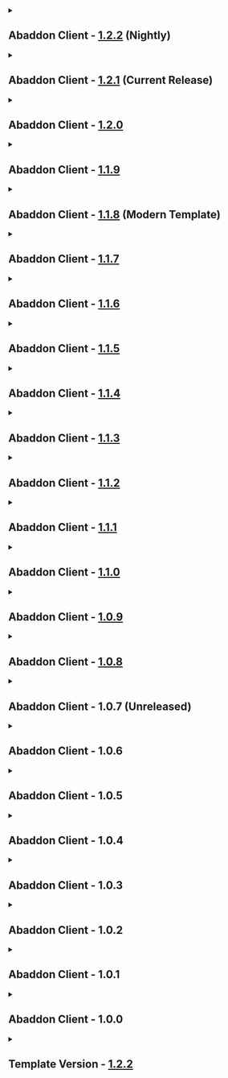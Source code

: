 <details close>
<summary><h2>
  Abaddon Client - <a href="">1.2.2</a> (Nightly)
</h2></summary><br>

- Additions
  - Mods
    - Cycle Title Screen Splash - [1.3.0](https://www.curseforge.com/minecraft/mc-mods/cycle-title-screen-splash/files/5572750) + Collective - [8.3.0](https://www.curseforge.com/minecraft/mc-mods/collective/files/6429218)
    - Exit Confirmation - [2.5.0](https://www.curseforge.com/minecraft/mc-mods/exit-confirmation/files/4633566)
    - Gnetum - [2.1.3](https://www.curseforge.com/minecraft/mc-mods/gnetum/files/6636372)
    - Sound of Rain - [0.4.0](https://www.curseforge.com/minecraft/mc-mods/the-sound-of-rain/files/6828299)
  - Resourcepacks / Shaderpacks
    - none
- Updates
  - Modpack
    - Forge [47.4.3](https://maven.minecraftforge.net/net/minecraftforge/forge/1.20.1-47.4.3/forge-1.20.1-47.4.3-changelog.txt) -> [47.4.6](https://maven.minecraftforge.net/net/minecraftforge/forge/1.20.1-47.4.6/forge-1.20.1-47.4.6-changelog.txt)
  - Mods
    - 3D Skin Layers - [1.8.2](https://www.curseforge.com/minecraft/mc-mods/skin-layers-3d/files/6780110) -> [1.9.0](https://www.curseforge.com/minecraft/mc-mods/skin-layers-3d/files/6879683)
    - All The Leaks - [0.1.4](https://www.curseforge.com/minecraft/mc-mods/alltheleaks/files/6482449) -> [1.0.4](https://www.curseforge.com/minecraft/mc-mods/alltheleaks/files/6967574)
    - AsyncParticles - [2.3.3](https://www.curseforge.com/minecraft/mc-mods/asyncparticles/files/6859776) -> [2.3.8](https://www.curseforge.com/minecraft/mc-mods/asyncparticles/files/6963094)
    - Better Days - [3.1.1.1](https://www.curseforge.com/minecraft/mc-mods/betterdays/files/5877548) -> [3.3.0.0](https://www.curseforge.com/minecraft/mc-mods/betterdays/files/6967071)
    - Chat Impressive Animation - [1.3.0](https://www.curseforge.com/minecraft/mc-mods/chat-impressive-animation/files/6335420) -> [1.4.0](https://www.curseforge.com/minecraft/mc-mods/chat-impressive-animation/files/6895727)
    - ChatPlus - [2.6.0](https://www.curseforge.com/minecraft/mc-mods/chat-plus/files/6327043) -> [2.7.0](https://www.curseforge.com/minecraft/mc-mods/chat-plus/files/6926350)
    - Fast Async World Save - [2.4.0](https://www.curseforge.com/minecraft/mc-mods/fast-async-world-save-forge-fabric/files/6303144) -> [2.6.0](https://www.curseforge.com/minecraft/mc-mods/fast-async-world-save-forge-fabric/files/6935203)
    - Forgery - [3.6.2](https://www.curseforge.com/minecraft/mc-mods/forgery/files/6586436) -> [3.6.4](https://www.curseforge.com/minecraft/mc-mods/forgery/files/6953687)
    - Forgified Fabric API - [0.92.2+1.11.12](https://www.curseforge.com/minecraft/mc-mods/forgified-fabric-api/files/6289136) -> [0.92.6+1.11.14](https://www.curseforge.com/minecraft/mc-mods/forgified-fabric-api/files/6885853)
    - Fusion - [1.2.10](https://www.curseforge.com/minecraft/mc-mods/fusion-connected-textures/files/6826826) -> [1.2.11a](https://www.curseforge.com/minecraft/mc-mods/fusion-connected-textures/files/6923652)
    - Minecraft Cursor - [3.9.2](https://www.curseforge.com/minecraft/mc-mods/minecraft-cursor/files/6684920) -> [3.10.0](https://www.curseforge.com/minecraft/mc-mods/minecraft-cursor/files/6902447)
    - Not Enough Animations - [1.10.1](https://www.curseforge.com/minecraft/mc-mods/not-enough-animations/files/6738627) -> [1.10.2](https://www.curseforge.com/minecraft/mc-mods/not-enough-animations/files/6931592)
    - Packet Fixer - [3.1.4](https://www.curseforge.com/minecraft/mc-mods/packet-fixer/files/6778805) -> [3.3.0](https://www.curseforge.com/minecraft/mc-mods/packet-fixer/files/6940439)
    - Puzzles Lib - [8.1.32](https://www.curseforge.com/minecraft/mc-mods/puzzles-lib/files/6387081) -> [8.1.33](https://www.curseforge.com/minecraft/mc-mods/puzzles-lib/files/6918565)
    - Save My Shaky Network - [1.2.5](https://www.curseforge.com/minecraft/mc-mods/smsn/files/6794630) -> [1.2.10](https://www.curseforge.com/minecraft/mc-mods/smsn/files/6953266)
    - ToadLib - [1.3.4.1](https://modrinth.com/mod/toadlib/version/1.3.4.1-1.20-1.20.1-forge) -> [1.3.5](https://modrinth.com/mod/toadlib/version/1.3.5-1.20-1.20.1-forge)
  - Configs
    - [Collective](https://www.curseforge.com/minecraft/mc-mods/collective)
    - [CTR VCR](https://www.curseforge.com/minecraft/shaders/ctr-vcr)
    - [Cycle Title Screen Splash](https://www.curseforge.com/minecraft/mc-mods/cycle-title-screen-splash)
    - [Farsight](https://www.curseforge.com/minecraft/mc-mods/farsight) (Max Distance)
    - [Oculus](https://www.curseforge.com/minecraft/mc-mods/oculus)
    - [Subtle Effects](https://www.curseforge.com/minecraft/mc-mods/subtle-effects)
    - [ToadLib](https://modrinth.com/mod/toadlib) (Update)
  - Resourcepacks / Shaderpacks
    - CTR VCR - [1.2.2](https://www.curseforge.com/minecraft/shaders/ctr-vcr/files/6561790) -> [1.2.3](https://www.curseforge.com/minecraft/shaders/ctr-vcr/files/6772057)
    - Miniature - [2.15.0](https://www.curseforge.com/minecraft/shaders/miniature-shader/files/6709416) -> [2.16.1](https://www.curseforge.com/minecraft/shaders/miniature-shader/files/6857529)
- Fixes
  - none
- Reverts / Removals
  - Reverts
    - none
  - Removals
    - [Delayed Thunder](https://www.curseforge.com/minecraft/mc-mods/delayed-thunder)
    - [Dimensional Threading Reforked](https://www.curseforge.com/minecraft/mc-mods/dimthreads)
    - [Flerovium](https://www.curseforge.com/minecraft/mc-mods/flerovium)
    - [Palladium](https://modrinth.com/mod/mpalladium)
</details>

<details close>
<summary><h2>
  Abaddon Client - <a href="https://www.curseforge.com/minecraft/modpacks/abaddon-client/files/6865302">1.2.1</a> (Current Release)
</h2></summary><br>

- Additions
  - Mods
    - DEUF - [1.3](https://www.curseforge.com/minecraft/mc-mods/deuf-duplicate-entity-uuid-fix/files/4598640)
    - Snowy Sniffer - [1.0.1](https://modrinth.com/mod/snow-sniffer/version/1.0.1)
  - Resourcepacks / Shaderpacks
    - none
- Updates
  - Modpack
    - none
  - Mods
    - 3D Skin Layers - [1.8.1](https://www.curseforge.com/minecraft/mc-mods/skin-layers-3d/files/6737325) -> [1.8.2](https://www.curseforge.com/minecraft/mc-mods/skin-layers-3d/files/6780110)
    - AsyncParticles - [2.3.0-alpha.1](https://www.curseforge.com/minecraft/mc-mods/asyncparticles/files/6754693) -> [2.3.3](https://www.curseforge.com/minecraft/mc-mods/asyncparticles/files/6859776)
    - Balm - [7.3.31](https://www.curseforge.com/minecraft/mc-mods/balm/files/6588893) -> [7.3.34](https://www.curseforge.com/minecraft/mc-mods/balm/files/6841886)
    - CraftPresence - [2.6.1](https://www.curseforge.com/minecraft/mc-mods/craftpresence/files/6511328) -> [2.6.2](https://www.curseforge.com/minecraft/mc-mods/craftpresence/files/6860408)
    - Durability Tooltip - [1.1.5](https://www.curseforge.com/minecraft/mc-mods/durability-tooltip/files/4741017) -> [1.1.6](https://www.curseforge.com/minecraft/mc-mods/durability-tooltip/files/6833215)
    - Dynamic Crosshair - [9.6](https://www.curseforge.com/minecraft/mc-mods/dynamic-crosshair/files/6687587) -> [9.8](https://www.curseforge.com/minecraft/mc-mods/dynamic-crosshair/files/6779769)
    - EntityCulling - [1.8.1](https://www.curseforge.com/minecraft/mc-mods/entityculling/files/6734976) -> [1.8.2](https://www.curseforge.com/minecraft/mc-mods/entityculling/files/6780226)
    - Flerovium - [1.2.14](https://www.curseforge.com/minecraft/mc-mods/flerovium/files/6594072) -> [1.2.15](https://www.curseforge.com/minecraft/mc-mods/flerovium/files/6790332)
    - Fusion - [1.2.7b](https://www.curseforge.com/minecraft/mc-mods/fusion-connected-textures/files/6453794) -> [1.2.10](https://www.curseforge.com/minecraft/mc-mods/fusion-connected-textures/files/6826826)
    - Fzzy Config - [0.7.0](https://www.curseforge.com/minecraft/mc-mods/fzzy-config/files/6582106) -> [0.7.2](https://www.curseforge.com/minecraft/mc-mods/fzzy-config/files/6843463)
    - Jade - [11.13.1](https://www.curseforge.com/minecraft/mc-mods/jade/files/6271651) -> [11.13.2](https://www.curseforge.com/minecraft/mc-mods/jade/files/6855440)
    - lazyyyyy - [0.14.15](https://www.curseforge.com/minecraft/mc-mods/lazyyyyy/files/6739616) -> [1.14.17](https://www.curseforge.com/minecraft/mc-mods/lazyyyyy/files/6819972)
    - ModernFix - [5.24.1](https://www.curseforge.com/minecraft/mc-mods/modernfix/files/6725223) -> [5.24.4](https://www.curseforge.com/minecraft/mc-mods/modernfix/files/6837713)
    - Packet Fixer - [3.1.2](https://www.curseforge.com/minecraft/mc-mods/packet-fixer/files/6720969) -> [3.1.4](https://www.curseforge.com/minecraft/mc-mods/packet-fixer/files/6778805)
    - Raised - [5.0.0](https://www.curseforge.com/minecraft/mc-mods/raised/files/6700611) -> [5.0.1](https://www.curseforge.com/minecraft/mc-mods/raised/files/6848664)
    - Resourcify - [1.7.3](https://www.curseforge.com/minecraft/mc-mods/resourcify/files/6690859) -> [1.7.4](https://www.curseforge.com/minecraft/mc-mods/resourcify/files/6787562)
    - Save My Shaky Network - [1.2.3](https://www.curseforge.com/minecraft/mc-mods/smsn/files/6673316) -> [1.2.5](https://www.curseforge.com/minecraft/mc-mods/smsn/files/6794630)
    - Sound Physics Remastered - [1.4.13](https://www.curseforge.com/minecraft/mc-mods/sound-physics-remastered/files/6399601) -> [1.4.15](https://www.curseforge.com/minecraft/mc-mods/sound-physics-remastered/files/6809408)
    - Subtle Effects - [1.11.0](https://www.curseforge.com/minecraft/mc-mods/subtle-effects/files/6635170) -> [1.12.1](https://www.curseforge.com/minecraft/mc-mods/subtle-effects/files/6857365)
    - ThreatenGL - [1.3.3](https://www.curseforge.com/minecraft/mc-mods/tgl/files/6661231) -> [2.0.4](https://www.curseforge.com/minecraft/mc-mods/tgl/files/6793015)
    - ToadLib - [1.3.3](https://modrinth.com/mod/toadlib/version/1.3.3-1.20-1.20.1-forge) -> [1.3.4.1](https://modrinth.com/mod/toadlib/version/1.3.4.1-1.20-1.20.1-forge)
    - UniLib - [1.1.0](https://www.curseforge.com/minecraft/mc-mods/unilib/files/6509566) -> [1.1.1](https://www.curseforge.com/minecraft/mc-mods/unilib/files/6860397)
    - Wavey Capes - [1.6.1.1](https://www.curseforge.com/minecraft/mc-mods/waveycapes/files/6738115) -> [1.6.2](https://www.curseforge.com/minecraft/mc-mods/waveycapes/files/6860137)
  - Configs
    - [EMI](https://www.curseforge.com/minecraft/mc-mods/emi)
    - [Subtle Effects](https://www.curseforge.com/minecraft/mc-mods/subtle-effects)
  - Resourcepacks / Shaderpacks
    - none
- Fixes
  - EMI + Shaders
- Reverts / Removals
  - Reverts
    - none
  - Removals
    - none
</details>

<details close>
<summary><h2>
  Abaddon Client - <a href="https://www.curseforge.com/minecraft/modpacks/abaddon-client/files/6761168">1.2.0</a>
</h2></summary><br>

- Additions
  - Mods
    - Stylish Effects - [8.0.2](https://www.curseforge.com/minecraft/mc-mods/stylish-effects/files/5096987)
  - Resourcepacks / Shaderpacks
    - none
- Updates
  - Modpack
    - none
  - Mods
    - none
  - Configs
    - [DefaultSettings](https://www.curseforge.com/minecraft/mc-mods/defaultsettings)
    - [Stylish Effects](https://www.curseforge.com/minecraft/mc-mods/stylish-effects)
    - [Subtle Effects](https://www.curseforge.com/minecraft/mc-mods/subtle-effects) (Update)
  - Resourcepacks / Shaderpacks
    - none
- Fixes
  - Starting In Fullscreen
- Reverts / Removals
  - Reverts
    - none
  - Removals
    - none
</details>

<details close>
<summary><h2>
  Abaddon Client - <a href="https://www.curseforge.com/minecraft/modpacks/abaddon-client/files/6756654">1.1.9</a>
</h2></summary><br>

- Additions
  - Mods
    - Bocchium - [0.0.3](https://www.curseforge.com/minecraft/mc-mods/bocchium/files/5086758)
    - Cerulean - [1.0.0](https://www.curseforge.com/minecraft/mc-mods/cerulean/files/6489710)
    - Dimensional Sync Fixes - [0.0.1](https://www.curseforge.com/minecraft/mc-mods/dimensional-sync-fixes/files/4960343)
    - Distraction Free Recipes - [1.2.1](https://www.curseforge.com/minecraft/mc-mods/distraction-free-recipes/files/6110178)
    - FastSuite - [5.1.0](https://www.curseforge.com/minecraft/mc-mods/fastsuite/files/6318054)
    - Minecraft Cursor - [3.9.2](https://www.curseforge.com/minecraft/mc-mods/minecraft-cursor/files/6684920)
    - ModListMemory - [1.0.0](https://www.curseforge.com/minecraft/mc-mods/modlistmemory/files/6282832)
    - Mojang Logo Animation - [1.0.0](https://www.curseforge.com/minecraft/mc-mods/mojang-logo-animation/files/5349887)
    - NERB - [0.4.1](https://www.curseforge.com/minecraft/mc-mods/notenoughrecipebook/files/5760231)
    - Resourcify - [1.7.3](https://www.curseforge.com/minecraft/mc-mods/resourcify/files/6690859)
    - Smooth Boot - [0.0.4](https://www.curseforge.com/minecraft/mc-mods/smooth-boot-reloaded/files/5016280)
    - Vanillin - [1.1.3](https://www.curseforge.com/minecraft/mc-mods/vanillin/files/6446560)
    - XXL Packets - [1.0.5](https://www.curseforge.com/minecraft/mc-mods/xxl-packets/files/5959231)
  - Resourcepacks / Shaderpacks
    - CTR VCR - [1.2.2](https://www.curseforge.com/minecraft/shaders/ctr-vcr/files/6561790)
    - Living Dragon - [1.0.0](https://www.curseforge.com/minecraft/texture-packs/living-dragon/files/4912176)
    - OPAL Shaders - [1.1.2](https://www.curseforge.com/minecraft/shaders/opal-shaders/files/6350527)
- Updates
  - Modpack
    - Forge [47.4.0](https://maven.minecraftforge.net/net/minecraftforge/forge/1.20.1-47.4.0/forge-1.20.1-47.4.0-changelog.txt) -> [47.4.3](https://maven.minecraftforge.net/net/minecraftforge/forge/1.20.1-47.4.3/forge-1.20.1-47.4.3-changelog.txt)
  - Mods
    - 3D Skin Layers - [1.7.5](https://www.curseforge.com/minecraft/mc-mods/skin-layers-3d/files/6356170) -> [1.8.1](https://www.curseforge.com/minecraft/mc-mods/skin-layers-3d/files/6737325)
    - AmbientSounds - [6.1.9](https://www.curseforge.com/minecraft/mc-mods/ambientsounds/files/6451670) -> [6.1.11](https://www.curseforge.com/minecraft/mc-mods/ambientsounds/files/6570130)
    - Anvian's Lib - [1.1](https://www.curseforge.com/minecraft/mc-mods/anvians-lib/files/6148186) -> [1.2](https://www.curseforge.com/minecraft/mc-mods/anvians-lib/files/6519430)
    - AsyncParticles - [1.10.1-beta.3](https://www.curseforge.com/minecraft/mc-mods/asyncparticles/files/6495169) -> [2.3.0-alpha.1](https://www.curseforge.com/minecraft/mc-mods/asyncparticles/files/6754693)
    - Auto HUD - [8.4](https://www.curseforge.com/minecraft/mc-mods/auto-hud/files/6347110) -> [8.7](https://www.curseforge.com/minecraft/mc-mods/auto-hud/files/6741332)
    - BadOptimizations - [2.2.2](https://www.curseforge.com/minecraft/mc-mods/badoptimizations/files/6475095) -> [2.3.0](https://www.curseforge.com/minecraft/mc-mods/badoptimizations/files/6742958)
    - Balm - [7.3.27](https://www.curseforge.com/minecraft/mc-mods/balm/files/6362504) -> [7.3.31](https://www.curseforge.com/minecraft/mc-mods/balm/files/6588893)
    - CraftPresence - [2.6.0](https://www.curseforge.com/minecraft/mc-mods/craftpresence/files/6510570) -> [2.6.1](https://www.curseforge.com/minecraft/mc-mods/craftpresence/files/6511328)
    - Dynamic Crosshair - [9.3](https://www.curseforge.com/minecraft/mc-mods/dynamic-crosshair/files/5957364) -> [9.6](https://www.curseforge.com/minecraft/mc-mods/dynamic-crosshair/files/6687587)
    - Dynamic FPS - [3.9.4](https://www.curseforge.com/minecraft/mc-mods/dynamic-fps/files/6501903) -> [3.9.5](https://www.curseforge.com/minecraft/mc-mods/dynamic-fps/files/6662027)
    - Elytra Physics - [2.1](https://www.curseforge.com/minecraft/mc-mods/elytra-physics/files/5674910) -> [2.3](https://www.curseforge.com/minecraft/mc-mods/elytra-physics/files/6673404)
    - Entity Culling - [1.7.4](https://www.curseforge.com/minecraft/mc-mods/entityculling/files/6355861) -> [1.8.1](https://www.curseforge.com/minecraft/mc-mods/entityculling/files/6734976)
    - Extreme Sound Muffler - [3.48](https://www.curseforge.com/minecraft/mc-mods/extreme-sound-muffler/files/5498979) -> [3.49.1](https://www.curseforge.com/minecraft/mc-mods/extreme-sound-muffler/files/6526566)
    - Fast IP Ping - [1.0.5](https://www.curseforge.com/minecraft/mc-mods/fast-ip-ping/files/5746970) -> [1.0.7](https://www.curseforge.com/minecraft/mc-mods/fast-ip-ping/files/6666671)
    - FastEvent - [1.1.0](https://www.curseforge.com/minecraft/mc-mods/fast-event/files/6461617) -> [1.1.1](https://www.curseforge.com/minecraft/mc-mods/fast-event/files/6527838)
    - Flerovium - [1.2.10](https://www.curseforge.com/minecraft/mc-mods/flerovium/files/6448034) -> [1.2.14](https://www.curseforge.com/minecraft/mc-mods/flerovium/files/6594072)
    - Forgery - [3.6.0](https://www.curseforge.com/minecraft/mc-mods/forgery/files/6469665) -> [3.6.2](https://www.curseforge.com/minecraft/mc-mods/forgery/files/6586436)
    - Framework - [0.7.12](https://www.curseforge.com/minecraft/mc-mods/framework/files/5911986) -> [0.7.15](https://www.curseforge.com/minecraft/mc-mods/framework/files/6531428)
    - Fzzy Config - [0.6.9](https://www.curseforge.com/minecraft/mc-mods/fzzy-config/files/6405142) -> [0.7.0](https://www.curseforge.com/minecraft/mc-mods/fzzy-config/files/6582106)
    - ImmediatelyFast - [1.5.0](https://www.curseforge.com/minecraft/mc-mods/immediatelyfast/files/6312293) -> [1.5.1](https://www.curseforge.com/minecraft/mc-mods/immediatelyfast/files/6745706)
    - Just Enough Items - [15.20.0.106](https://www.curseforge.com/minecraft/mc-mods/jei/files/6075247) -> [15.20.0.112](https://www.curseforge.com/minecraft/mc-mods/jei/files/6600311)
    - lazyyyyy - [0.13.2](https://www.curseforge.com/minecraft/mc-mods/lazyyyyy/files/6413536) -> [0.14.15](https://www.curseforge.com/minecraft/mc-mods/lazyyyyy/files/6739616)
    - ModernFix - [5.21.0](https://www.curseforge.com/minecraft/mc-mods/modernfix/files/6392741) -> [5.24.1](https://www.curseforge.com/minecraft/mc-mods/modernfix/files/6725223)
    - Not Enough Animations - [1.9.3](https://www.curseforge.com/minecraft/mc-mods/not-enough-animations/files/6356205) -> [1.10.1](https://www.curseforge.com/minecraft/mc-mods/not-enough-animations/files/6738627)
    - Not Enough Crashes - [4.4.7](https://www.curseforge.com/minecraft/mc-mods/not-enough-crashes-forge/files/5035999) -> [4.4.9](https://www.curseforge.com/minecraft/mc-mods/not-enough-crashes-forge/files/6598273)
    - Packet Fixer - [2.0.0](https://www.curseforge.com/minecraft/mc-mods/packet-fixer/files/6195870) -> [3.1.2](https://www.curseforge.com/minecraft/mc-mods/packet-fixer/files/6720969)
    - Raised - [4.0.1](https://www.curseforge.com/minecraft/mc-mods/raised/files/5849491) -> [5.0.0](https://www.curseforge.com/minecraft/mc-mods/raised/files/6700611)
    - Save My Shaky Network - [1.1.6](https://www.curseforge.com/minecraft/mc-mods/smsn/files/6433772) -> [1.2.3](https://www.curseforge.com/minecraft/mc-mods/smsn/files/6673316)
    - Structure Essentials - [4.7](https://www.curseforge.com/minecraft/mc-mods/structure-essentials-forge-fabric/files/6420202) -> [4.8](https://www.curseforge.com/minecraft/mc-mods/structure-essentials-forge-fabric/files/6732854)
    - Subtle Effects - [1.9.4](https://www.curseforge.com/minecraft/mc-mods/subtle-effects/files/6376363) -> [1.11.0](https://www.curseforge.com/minecraft/mc-mods/subtle-effects/files/6635170)
    - ToadLib - [1.3.1](https://modrinth.com/mod/toadlib/version/1.3.1-1.20-1.20.1-forge) -> [1.3.3](https://modrinth.com/mod/toadlib/version/1.3.3-1.20-1.20.1-forge)
    - TxniLib - [1.0.23](https://www.curseforge.com/minecraft/mc-mods/txnilib/files/6303219) -> [1.0.24](https://www.curseforge.com/minecraft/mc-mods/txnilib/files/6533724)
    - Wavey Capes - [1.5.2](https://www.curseforge.com/minecraft/mc-mods/waveycapes/files/6357358) -> [1.6.1.1](https://www.curseforge.com/minecraft/mc-mods/waveycapes/files/6738115)
  - Configs
    - [Auto HUD](https://www.curseforge.com/minecraft/mc-mods/auto-hud) (Update)
    - [CTR VCR](https://www.curseforge.com/minecraft/shaders/ctr-vcr)
    - [DefaultSettings](https://www.curseforge.com/minecraft/mc-mods/defaultsettings) (Universal, improvements, corrected)
    - [Distraction Free Recipes](https://www.curseforge.com/minecraft/mc-mods/distraction-free-recipes)
    - [EMI](https://www.curseforge.com/minecraft/mc-mods/emi)
    - [Forgery](https://www.curseforge.com/minecraft/mc-mods/forgery)
    - [Illuminations](https://www.curseforge.com/minecraft/mc-mods/illuminations-legacy) (Fixed)
    - [Jade](https://www.curseforge.com/minecraft/mc-mods/jade) (Anchor)
    - [lazyyyyy](https://www.curseforge.com/minecraft/mc-mods/lazyyyyy) (Disabled Lazy Entity Renderers)
    - [Minecraft Cursor](https://www.curseforge.com/minecraft/mc-mods/minecraft-cursor)
    - [ModernFix](https://www.curseforge.com/minecraft/mc-mods/modernfix) (Fixed, Worldgen Alloc, Remove Spawn Chunks)
    - [ModListMemory](https://www.curseforge.com/minecraft/mc-mods/modlistmemory)
    - [Mojang Logo Animation](https://www.curseforge.com/minecraft/mc-mods/mojang-logo-animation)
    - [NERB](https://www.curseforge.com/minecraft/mc-mods/notenoughrecipebook)
    - [Oculus](https://www.curseforge.com/minecraft/mc-mods/oculus)
    - [OPAL Shaders](https://www.curseforge.com/minecraft/shaders/opal-shaders)
    - [Resourcify](https://www.curseforge.com/minecraft/mc-mods/resourcify)
    - [Server Country Flags](https://www.curseforge.com/minecraft/mc-mods/server-country-flags) (Fixed)
    - [Subtle Effects](https://www.curseforge.com/minecraft/mc-mods/subtle-effects) (Update, Pollen, Fireflies)
  - Resourcepacks / Shaderpacks
    - Midnighttigger's Default Connected Textures - [6.0.0](https://www.curseforge.com/minecraft/texture-packs/mt-ct-d/files/6074652) -> [7.0.0](https://www.curseforge.com/minecraft/texture-packs/mt-ct-d/files/6747771)
    - Miniature Shader - [2.14.5](https://www.curseforge.com/minecraft/shaders/miniature-shader/files/6236296) -> [2.15.0](https://www.curseforge.com/minecraft/shaders/miniature-shader/files/6709416)
- Fixes
  - Crash Upon 1st Load
  - Fast Animated Textures
- Reverts / Removals
  - Reverts
    - none
  - Removals
    - [AmbientSounds](https://www.curseforge.com/minecraft/mc-mods/ambientsounds) Config
    - [BlinkLoad](https://www.curseforge.com/minecraft/mc-mods/blinkload)
    - [Fix Experience Bug](https://www.curseforge.com/minecraft/mc-mods/fix-experience-bug)
    - [fix GPU memory leak](https://www.curseforge.com/minecraft/mc-mods/fix-gpu-memory-leak)
    - [Icterine](https://www.curseforge.com/minecraft/mc-mods/icterine)
    - [Ksyxis](https://www.curseforge.com/minecraft/mc-mods/ksyxis)
    - [Mixin Booster](https://www.curseforge.com/minecraft/mc-mods/mixinbooster)
    - [MoreBeeInfo](https://www.curseforge.com/minecraft/mc-mods/morebeeinfo) + [Anvian's Lib](https://www.curseforge.com/minecraft/mc-mods/anvians-lib)
    - [Retro Damage indicators](https://www.curseforge.com/minecraft/mc-mods/retro-damage-indicators) + Config
    - [Title Screen Mobs](https://www.curseforge.com/minecraft/mc-mods/title-screen-mobs) + Config
</details>

<details close>
<summary><h2>
  Abaddon Client - <a href="https://www.curseforge.com/minecraft/modpacks/abaddon-client/files/6511079">1.1.8</a> (Modern Template)
</h2></summary><br>

- Additions
  - Mods
    - AsyncParticles - [1.10.1-beta.3](https://www.curseforge.com/minecraft/mc-mods/asyncparticles/files/6495169)
    - Better Creative Tabs - [0.0.2](https://www.curseforge.com/minecraft/mc-mods/better-creative-tabs-forge-neoforge/files/5462438)
    - Biome Music - [3.5](https://www.curseforge.com/minecraft/mc-mods/biome-music/files/6457330)
    - BlinkLoad - [1.2.1](https://www.curseforge.com/minecraft/mc-mods/blinkload/files/6040110)
    - Chunk Sending - [2.8](https://www.curseforge.com/minecraft/mc-mods/chunk-sending-forge-fabric/files/4894789)
    - Clickable advancements - [3.8](https://www.curseforge.com/minecraft/mc-mods/clickable-advancements/files/5293987)
    - Fast Async World Save - [2.4](https://www.curseforge.com/minecraft/mc-mods/fast-async-world-save-forge-fabric/files/6303144)
    - FastEvent - [1.1.0](https://www.curseforge.com/minecraft/mc-mods/fast-event/files/6461617)
    - FastQuit-Forge - [3.0.1](https://www.curseforge.com/minecraft/mc-mods/fastquit-forge/files/6079815)
    - JEED - [2.2.5](https://www.curseforge.com/minecraft/mc-mods/just-enough-effect-descriptions-jeed/files/6172935)
    - Krypton Reforged - [0.2.3](https://www.curseforge.com/minecraft/mc-mods/krypton-reforged/files/4606534)
    - Modern World Creation - [2.0.2](https://www.curseforge.com/minecraft/mc-mods/modernworldcreation/files/6293573) + Konkrete - [1.8.0](https://www.curseforge.com/minecraft/mc-mods/konkrete/files/5028413)
    - Particle Core - [0.2.6](https://www.curseforge.com/minecraft/mc-mods/particle-core/files/6427560) (Ported From Abaddon Vanilla) + Fzzy Config - [0.6.9](https://www.curseforge.com/minecraft/mc-mods/fzzy-config/files/6405142) (Ported From Abaddon-Vanilla)
    - Server Country Flags - [1.10.1](https://www.curseforge.com/minecraft/mc-mods/server-country-flags/files/5202427)
    - ServerCore - [1.5.2](https://www.curseforge.com/minecraft/mc-mods/servercore/files/5929264)
    - Smooth Chunk Save - [4.1](https://www.curseforge.com/minecraft/mc-mods/smooth-chunk-save/files/6296598)
    - Subtle Effects - [1.9.4-hotfix.1](https://www.curseforge.com/minecraft/mc-mods/subtle-effects/files/6376363)
  - Resourcepacks / Shaderpacks
    - none
- Updates
  - Modpack
    - none
  - Mods
    - 3D Skin Layers - [1.7.4](https://www.curseforge.com/minecraft/mc-mods/skin-layers-3d/files/5970916) -> [1.7.5](https://www.curseforge.com/minecraft/mc-mods/skin-layers-3d/files/6356170)
    - All The Leaks - [0.1.0](https://www.curseforge.com/minecraft/mc-mods/alltheleaks/files/5936734) -> [0.1.4](https://www.curseforge.com/minecraft/mc-mods/alltheleaks/files/6482449)
    - Ambient Sounds - [6.1.6](https://www.curseforge.com/minecraft/mc-mods/ambientsounds/files/6189864) -> [6.1.9](https://www.curseforge.com/minecraft/mc-mods/ambientsounds/files/6451670)
    - Auto HUD - [8.2](https://www.curseforge.com/minecraft/mc-mods/auto-hud/files/6098878) -> [8.4](https://www.curseforge.com/minecraft/mc-mods/auto-hud/files/6347110)
    - BadOptimizations - [2.2.1](https://www.curseforge.com/minecraft/mc-mods/badoptimizations/files/5961397) -> [2.2.2](https://www.curseforge.com/minecraft/mc-mods/badoptimizations/files/6475095)
    - Balm - [7.3.18](https://www.curseforge.com/minecraft/mc-mods/balm/files/6224877) -> [7.3.27](https://www.curseforge.com/minecraft/mc-mods/balm/files/6362504)
    - CameraOverhaul - [2.0.3](https://www.curseforge.com/minecraft/mc-mods/cameraoverhaul/files/6271574) -> [2.0.4](https://www.curseforge.com/minecraft/mc-mods/cameraoverhaul/files/6510157)
    - Chat Heads - [0.13.13](https://www.curseforge.com/minecraft/mc-mods/chat-heads/files/6171085) -> [0.13.18](https://www.curseforge.com/minecraft/mc-mods/chat-heads/files/6483021)
    - Chat Impressive Animation - [1.2.1](https://www.curseforge.com/minecraft/mc-mods/chat-impressive-animation/files/5973750) -> [1.3.0](https://www.curseforge.com/minecraft/mc-mods/chat-impressive-animation/files/6335420)
    - ChatPlus - [2.5.0](https://www.curseforge.com/minecraft/mc-mods/chat-plus/files/6284813) -> [2.6.0](https://www.curseforge.com/minecraft/mc-mods/chat-plus/files/6327043)
    - CraftPresence - [2.5.3](https://www.curseforge.com/minecraft/mc-mods/craftpresence/files/6088518) -> [2.6.0](https://www.curseforge.com/minecraft/mc-mods/craftpresence/files/6510570)
    - CreativeCore - [2.12.31](https://www.curseforge.com/minecraft/mc-mods/creativecore/files/6109933) -> [2.12.32](https://www.curseforge.com/minecraft/mc-mods/creativecore/files/6383884)
    - DynamicFPS - [3.9.0](https://www.curseforge.com/minecraft/mc-mods/dynamic-fps/files/6250841) -> [3.9.4](https://www.curseforge.com/minecraft/mc-mods/dynamic-fps/files/6501903)
    - EMI - [1.1.20](https://www.curseforge.com/minecraft/mc-mods/emi/files/6205514) -> [1.1.22](https://www.curseforge.com/minecraft/mc-mods/emi/files/6420945)
    - EntityCulling - [1.7.3](https://www.curseforge.com/minecraft/mc-mods/entityculling/files/6236056) -> [1.7.4](https://www.curseforge.com/minecraft/mc-mods/entityculling/files/6355861)
    - Flerovium - [1.2.6](https://www.curseforge.com/minecraft/mc-mods/flerovium/files/6203111) -> [1.2.10](https://www.curseforge.com/minecraft/mc-mods/flerovium/files/6448034)
    - Forgery - [3.5.8](https://www.curseforge.com/minecraft/mc-mods/forgery/files/6285923) -> [3.6.0](https://www.curseforge.com/minecraft/mc-mods/forgery/files/6469665)
    - Fusion - [1.2.4](https://www.curseforge.com/minecraft/mc-mods/fusion-connected-textures/files/6183224) -> [1.2.7b](https://www.curseforge.com/minecraft/mc-mods/fusion-connected-textures/files/6453794)
    - GroovyModLoader - [4.0.9](https://www.curseforge.com/minecraft/mc-mods/gml/files/4761874) -> [4.0.11](https://www.curseforge.com/minecraft/mc-mods/gml/files/6434243)
    - ImmediatelyFast - [1.3.6](https://www.curseforge.com/minecraft/mc-mods/immediatelyfast/files/6264746) -> [1.5.0](https://www.curseforge.com/minecraft/mc-mods/immediatelyfast/files/6312293)
    - lazyyyyy - [0.8.6](https://www.curseforge.com/minecraft/mc-mods/lazyyyyy/files/6279172) -> [0.13.2](https://www.curseforge.com/minecraft/mc-mods/lazyyyyy/files/6413536)
    - ModernFix - [5.20.2](https://www.curseforge.com/minecraft/mc-mods/modernfix/files/6125143) -> [5.21.0](https://www.curseforge.com/minecraft/mc-mods/modernfix/files/6392741)
    - Not Enough Animations - [1.9.2](https://www.curseforge.com/minecraft/mc-mods/not-enough-animations/files/6179086) -> [1.9.3](https://www.curseforge.com/minecraft/mc-mods/not-enough-animations/files/6356205)
    - Palladium - [1.1.5.1](https://modrinth.com/mod/mpalladium/version/1.1.5.1-1.20-1.20.2-forge) -> [1.1.6.1](https://modrinth.com/mod/mpalladium/version/1.1.6.1-1.20-1.20.2)
    - Puzzles Lib - [8.1.29](https://www.curseforge.com/minecraft/mc-mods/puzzles-lib/files/6283733) -> [8.1.32](https://www.curseforge.com/minecraft/mc-mods/puzzles-lib/files/6387081)
    - Save My Shaky Network - [1.1.3](https://www.curseforge.com/minecraft/mc-mods/smsn/files/6209658) -> [1.1.6](https://www.curseforge.com/minecraft/mc-mods/smsn/files/6433772)
    - Sound Physics Remastered - [1.4.8](https://www.curseforge.com/minecraft/mc-mods/sound-physics-remastered/files/5991549) -> [1.4.13](https://www.curseforge.com/minecraft/mc-mods/sound-physics-remastered/files/6399601)
    - Structure Essentials - [4.5](https://www.curseforge.com/minecraft/mc-mods/structure-essentials-forge-fabric/files/6277111) -> [4.7](https://www.curseforge.com/minecraft/mc-mods/structure-essentials-forge-fabric/files/6420202)
    - ThreatenGL - [1.3.3-release.1](https://modrinth.com/mod/threatengl/version/mQXGZQva) -> [1.3.3-release.2](https://www.curseforge.com/minecraft/mc-mods/tgl/files/6661231)
    - ToadLib - [1.3.0](https://modrinth.com/mod/toadlib/version/1.3.0-1.20-1.20.1-forge) -> [1.3.1](https://modrinth.com/mod/toadlib/version/1.3.1-1.20-1.20.1-forge)
    - TxniLib - [1.0.21](https://www.curseforge.com/minecraft/mc-mods/txnilib/files/6029750) -> [1.0.23](https://www.curseforge.com/minecraft/mc-mods/txnilib/files/6303219)
    - UniLib - [1.0.5](https://www.curseforge.com/minecraft/mc-mods/unilib/files/6087784) -> [1.1.0](https://www.curseforge.com/minecraft/mc-mods/unilib/files/6509566)
    - Wavey Capes - [1.5.1](https://www.curseforge.com/minecraft/mc-mods/waveycapes/files/6113680) -> [1.5.2](https://www.curseforge.com/minecraft/mc-mods/waveycapes/files/6357358)
    - World Host - [0.5.1](https://modrinth.com/mod/world-host/version/0.5.1+1.20.1-forge) -> [0.5.2](https://www.curseforge.com/minecraft/mc-mods/world-host/files/6658865)
    - YetAnotherConfigLib - [3.6.2](https://www.curseforge.com/minecraft/mc-mods/yacl/files/5963252) -> [3.6.6](https://www.curseforge.com/minecraft/mc-mods/yacl/files/6336646)
  - Configs
    - [Biome Music](https://www.curseforge.com/minecraft/mc-mods/biome-music) ([Timeless Void](https://www.youtube.com/watch?v=aigojVT4s40))
    - [DefaultSettings](https://www.curseforge.com/minecraft/mc-mods/defaultsettings) (Resource Packs)
    - [ModernFix](https://www.curseforge.com/minecraft/mc-mods/modernfix) (Inventory Culling)
    - [Oculus](https://www.curseforge.com/minecraft/mc-mods/oculus) (Default Shader, Shadow Distance)
    - [Party Parrots](https://www.curseforge.com/minecraft/mc-mods/party-parrots)
    - [Server Country Flags](https://www.curseforge.com/minecraft/mc-mods/server-country-flags)
    - [Subtle Effects](https://www.curseforge.com/minecraft/mc-mods/subtle-effects)
    - [Visuality](https://www.curseforge.com/minecraft/mc-mods/visuality-reforged) (Blocks + Chicken)
    - [World Play Time](https://www.curseforge.com/minecraft/mc-mods/world-play-time) (Overlaps)
    - [WorldHost](https://www.curseforge.com/minecraft/mc-mods/world-host) (UPnP)
  - Resourcepacks / Shaderpacks
    - [Midnighttigger's Default Connected Textures](https://www.curseforge.com/minecraft/texture-packs/mt-ct-d) [V5](https://www.curseforge.com/minecraft/texture-packs/mt-ct-d/files/6015213) -> [V6](https://www.curseforge.com/minecraft/texture-packs/mt-ct-d/files/6074652)
- Fixes
  - Constant Parrot Dancing
- Reverts / Removals
  - Reverts
    - none
  - Removals
    - [Dynamic Trim](https://www.curseforge.com/minecraft/mc-mods/dynamic-trim)
    - [Emiffect](https://www.curseforge.com/minecraft/mc-mods/emiffect-status-effects-emi-plugin)
    - [Pretty Rain](https://www.curseforge.com/minecraft/mc-mods/pretty-rain) (Pushed to Abaddon-Vanilla)
</details>

<details close>
<summary><h2>
  Abaddon Client - <a href="https://www.curseforge.com/minecraft/modpacks/abaddon-client/files/6301982">1.1.7</a>
</h2></summary><br>

- Additions
  - Mods
    - Better Ping Display - [1.1](https://www.curseforge.com/minecraft/mc-mods/better-ping-display/files/4594106)
    - CameraOverhaul - [2.0.3](https://www.curseforge.com/minecraft/mc-mods/cameraoverhaul/files/6271574)
    - CrashExploitFixer - [1.1.0](https://www.curseforge.com/minecraft/mc-mods/crashexploitfixer/files/5608519)
    - DefaultSettings - [4.0.7](https://www.curseforge.com/minecraft/mc-mods/defaultsettings/files/5141086) + JCPlugin - [4.0.4](https://www.curseforge.com/minecraft/mc-mods/jcplugin/files/4573148)
    - Illuminations - [1.0.1](https://www.curseforge.com/minecraft/mc-mods/illuminations-legacy/files/5653959)
    - lazyyyyy - [0.8.6](https://www.curseforge.com/minecraft/mc-mods/lazyyyyy/files/6279172) + Forgified Fabric API - [0.92.2+1.11.12](https://www.curseforge.com/minecraft/mc-mods/forgified-fabric-api/files/6289136)
    - Mixin Booster - [0.1.0](https://www.curseforge.com/minecraft/mc-mods/mixinbooster/files/5146058)
    - MoreBeeInfo - [1.4](https://www.curseforge.com/minecraft/mc-mods/morebeeinfo/files/6144414) + Anvian's Lib - [1.1](https://www.curseforge.com/minecraft/mc-mods/anvians-lib/files/6148186)
  - Resourcepacks / Shaderpacks
    - none
- Updates
  - Modpack
    - Forge - [47.4.0](https://maven.minecraftforge.net/net/minecraftforge/forge/1.20.1-47.4.0/forge-1.20.1-47.4.0-changelog.txt)
  - Mods
    - Better Advancements - [0.4.2.25](https://www.curseforge.com/minecraft/mc-mods/better-advancements/files/6010300)
    - Better Modlist - [0.1.12](https://www.curseforge.com/minecraft/mc-mods/better-modlist-neoforge/files/6293284)
    - ChatPlus - [2.5.0](https://www.curseforge.com/minecraft/mc-mods/chat-plus/files/6284813)
    - Dynamic FPS - [3.9.0](https://www.curseforge.com/minecraft/mc-mods/dynamic-fps/files/6250841)
    - Entity Culling - [1.7.3](https://www.curseforge.com/minecraft/mc-mods/entityculling/files/6236056)
    - Extreme sound muffler - [3.48](https://www.curseforge.com/minecraft/mc-mods/extreme-sound-muffler/files/5498979)
    - Forgery - [3.5.8](https://www.curseforge.com/minecraft/mc-mods/forgery/files/6285923)
    - ImmediatelyFast - [1.3.6](https://www.curseforge.com/minecraft/mc-mods/immediatelyfast/files/6264746)
    - Jade - [11.13.1](https://www.curseforge.com/minecraft/mc-mods/jade/files/6271651)
    - Memory Leak Fix - [1.1.5](https://modrinth.com/mod/memoryleakfix/version/3w0IxNtk)
    - OctoLib - [0.5.0.1](https://www.curseforge.com/minecraft/mc-mods/octo-lib/files/6274623)
    - Placebo - [8.6.3](https://www.curseforge.com/minecraft/mc-mods/placebo/files/6274231)
    - Puzzles Lib -[ 8.1.29](https://www.curseforge.com/minecraft/mc-mods/puzzles-lib/files/6283733)
    - Resourceful Config - [2.1.3](https://www.curseforge.com/minecraft/mc-mods/resourceful-config/files/6231176)
    - Rhino - [2001.2.3.10](https://www.curseforge.com/minecraft/mc-mods/rhino/files/6186971)
    - Save My Shaky Network - [1.1.3](https://www.curseforge.com/minecraft/mc-mods/smsn/files/6209658)
    - Structure Essentials - [4.5](https://www.curseforge.com/minecraft/mc-mods/structure-essentials-forge-fabric/files/6277111)
    - ToadLib - [1.3.0](https://modrinth.com/mod/toadlib/version/1.3.0-1.20-1.20.1-forge)
  - Configs
    - [Balm](https://www.curseforge.com/minecraft/mc-mods/balm/files/6224877)
    - [Better Fps - Render Distance](https://www.curseforge.com/minecraft/mc-mods/better-fps-render-distance)
    - [ChatPlus](https://www.curseforge.com/minecraft/mc-mods/chat-plus)
    - [DefaultSettings](https://www.curseforge.com/minecraft/mc-mods/defaultsettings)
    - [Legendary Tooltips](https://www.curseforge.com/minecraft/mc-mods/legendary-tooltips)
    - [Visuality](https://www.curseforge.com/minecraft/mc-mods/visuality-reforged)
  - Resourcepacks / Shaderpacks
    - [Miniature Shader](https://www.curseforge.com/minecraft/shaders/miniature-shader/files/6236296)
- Fixes
  - Legendary Tooltips Lag
- Reverts / Removals
  - Reverts
    - none
  - Removals
    - [CameraOverhaul](https://www.curseforge.com/minecraft/mc-mods/camera-overhaul-reforged)
    - [Default Options](https://www.curseforge.com/minecraft/mc-mods/default-options)
    - [EMI Loot](https://www.curseforge.com/minecraft/mc-mods/emi-loot) (Pushed to Abaddon-Vanilla) + [Fzzy Config](https://www.curseforge.com/minecraft/mc-mods/fzzy-config) (Pushed to Abaddon-Vanilla)
    - [Fast Paintings](https://www.curseforge.com/minecraft/mc-mods/fast-paintings) (Pushed to Abaddon-Vanilla) + [Moonlight Lib](https://www.curseforge.com/minecraft/mc-mods/selene) (Pushed to Abaddon-Vanilla)
    - [Inventory Tweaks](https://www.curseforge.com/minecraft/mc-mods/inventory-tweaks-refoxed)
    - [Particle Core](https://www.curseforge.com/minecraft/mc-mods/particle-core) (Pushed to Abaddon-Vanilla)
    - [Shoulder Surfing Reloaded](https://www.curseforge.com/minecraft/mc-mods/shoulder-surfing-reloaded) (Pushed to Abaddon-Vanilla)
</details>


<details close>
<summary><h2>
  Abaddon Client - <a href="https://www.curseforge.com/minecraft/modpacks/abaddon-client/files/6211859">1.1.6</a>
</h2></summary><br>

- Additions
  - Mods
    - [CraftPresence](https://www.curseforge.com/minecraft/mc-mods/craftpresence) + [UniLib](https://www.curseforge.com/minecraft/mc-mods/unilib)
    - [GPUTape](https://www.curseforge.com/minecraft/mc-mods/gputape)
    - [Palladium](https://modrinth.com/mod/mpalladium) + [ToadLib](https://modrinth.com/mod/toadlib)
    - [Raised](https://www.curseforge.com/minecraft/mc-mods/raised)
    - [Pretty Rain](https://www.curseforge.com/minecraft/mc-mods/pretty-rain)
    - [Recipe Essentials](https://www.curseforge.com/minecraft/mc-mods/recipe-essentials-forge-fabric)
    - [Redirected](https://www.curseforge.com/minecraft/mc-mods/redirected) + [TxniLib](https://www.curseforge.com/minecraft/mc-mods/txnilib)
    - [Structure Essentials](https://www.curseforge.com/minecraft/mc-mods/structure-essentials-forge-fabric)
    - [World Host](https://www.curseforge.com/minecraft/mc-mods/world-host)
  - Resourcepacks / Shaderpacks
    - none
- Updates
  - Modpack
    - none
  - Mods
    - [AmbientSounds](https://www.curseforge.com/minecraft/mc-mods/ambientsounds)
    - [Chat Heads](https://www.curseforge.com/minecraft/mc-mods/chat-heads)
    - [Controllable](https://www.curseforge.com/minecraft/mc-mods/controllable)
    - [Dynamic FPS](https://www.curseforge.com/minecraft/mc-mods/dynamic-fps)
    - [EMI Loot](https://www.curseforge.com/minecraft/mc-mods/emi-loot)
    - [Flerovium](https://www.curseforge.com/minecraft/mc-mods/flerovium)
    - [Fusion](https://www.curseforge.com/minecraft/mc-mods/fusion-connected-textures)
    - [Ksyxis](https://www.curseforge.com/minecraft/mc-mods/ksyxis)
    - [NotEnoughAnimations](https://www.curseforge.com/minecraft/mc-mods/not-enough-animations)
    - [Packet Fixer](https://www.curseforge.com/minecraft/mc-mods/packet-fixer)
  - Configs
    - [CraftPresence](https://www.curseforge.com/minecraft/mc-mods/craftpresence)
    - [Default Options](https://www.curseforge.com/minecraft/mc-mods/default-options)
    - [Dimensional Threading Reforked](https://www.curseforge.com/minecraft/mc-mods/dimthreads)
    - [Embeddium Extras](https://www.curseforge.com/minecraft/mc-mods/magnesium-extras)
    - [Fog](https://www.curseforge.com/minecraft/mc-mods/fog)
    - [Forgery](https://www.curseforge.com/minecraft/mc-mods/forgery)
    - [Pretty Rain](https://www.curseforge.com/minecraft/mc-mods/pretty-rain)
    - [ToadLib](https://modrinth.com/mod/toadlib)
    - [World Host](https://www.curseforge.com/minecraft/mc-mods/world-host)
  - Resourcepacks / Shaderpacks
    - none
- Fixes
  - Controllable w/ EMI
  - Fog Speed & Color
  - Invisible Chiseled Bookshelves
- Reverts / Removals
  - Reverts
    - none
  - Removals
    - [e4mc](https://www.curseforge.com/minecraft/mc-mods/e4mc)
    - [FastSuite](https://www.curseforge.com/minecraft/mc-mods/fastsuite)
    - [Redirector](https://www.curseforge.com/minecraft/mc-mods/redirector)
    - [Simple Discord Rich Presence](https://www.curseforge.com/minecraft/mc-mods/simple-discord-rich-presence)
</details>


<details close>
<summary><h2>
  Abaddon Client - <a href="https://www.curseforge.com/minecraft/modpacks/abaddon-client/files/6147990">1.1.5</a>
</h2></summary><br>

- Additions
  - Mods
    - [Better ModList](https://www.curseforge.com/minecraft/mc-mods/better-modlist-neoforge)
    - [Bounced!](https://www.curseforge.com/minecraft/mc-mods/bounced)
    - [Chat Impressive Animation](https://www.curseforge.com/minecraft/mc-mods/chat-impressive-animation)
    - [ChatPlus](https://www.curseforge.com/minecraft/mc-mods/chat-plus)
    - [Eating Animation](https://www.curseforge.com/minecraft/mc-mods/eating-animation-forge) + [GroovyModLoader](https://www.curseforge.com/minecraft/mc-mods/gml)
    - [Entity Culling](https://www.curseforge.com/minecraft/mc-mods/entityculling)
    - [Forge Config Screens](https://www.curseforge.com/minecraft/mc-mods/config-menus-forge)
    - [KubeJS](https://www.curseforge.com/minecraft/mc-mods/kubejs) + [Rhino](https://www.curseforge.com/minecraft/mc-mods/rhino)
  - Resourcepacks / Shaderpacks
    - none
- Updates
  - Modpack
    - none
  - Mods
    - [3D Skin Layers](https://www.curseforge.com/minecraft/mc-mods/skin-layers-3d)
    - [AmbientSounds](https://www.curseforge.com/minecraft/mc-mods/ambientsounds)
    - [Bad Wither No Cookie](https://www.curseforge.com/minecraft/mc-mods/bad-wither-no-cookie-reloaded)
    - [Balm](https://www.curseforge.com/minecraft/mc-mods/balm)
    - [Chat Heads](https://www.curseforge.com/minecraft/mc-mods/chat-heads)
    - [CreativeCore](https://www.curseforge.com/minecraft/mc-mods/creativecore)
    - [Flerovium](https://www.curseforge.com/minecraft/mc-mods/flerovium)
    - [Fusion](https://www.curseforge.com/minecraft/mc-mods/fusion-connected-textures)
    - [Fzzy Config](https://www.curseforge.com/minecraft/mc-mods/fzzy-config)
    - [ImmediatelyFast](https://www.curseforge.com/minecraft/mc-mods/immediatelyfast)
    - [Jade](https://www.curseforge.com/minecraft/mc-mods/jade)
    - [Memory Leak Fix](https://modrinth.com/mod/memoryleakfix) (Downgrade)
    - [ModernFix](https://www.curseforge.com/minecraft/mc-mods/modernfix)
    - [Moonlight Lib](https://www.curseforge.com/minecraft/mc-mods/selene)
    - [Not Enough Animations](https://www.curseforge.com/minecraft/mc-mods/not-enough-animations)
    - [Shoulder Surfing Reloaded](https://www.curseforge.com/minecraft/mc-mods/shoulder-surfing-reloaded)
    - [Structure Layout Optimizer](https://www.curseforge.com/minecraft/mc-mods/structure-layout-optimizer)
    - [Wavey Capes](https://www.curseforge.com/minecraft/mc-mods/waveycapes)
  - Configs
    - [Auto HUD](https://www.curseforge.com/minecraft/mc-mods/auto-hud)
    - [Brute force Rendering Culling](https://www.curseforge.com/minecraft/mc-mods/brute-force-rendering-culling)
    - [ChatPlus](https://www.curseforge.com/minecraft/mc-mods/chat-plus)
    - [Default Options](https://www.curseforge.com/minecraft/mc-mods/default-options) (Controls)
    - [Dynamic Crosshair](https://www.curseforge.com/minecraft/mc-mods/dynamic-crosshair)
    - [Dynamic FPS](https://www.curseforge.com/minecraft/mc-mods/dynamic-fps)
    - [Forgery](https://www.curseforge.com/minecraft/mc-mods/forgery)
    - [Embeddium Extras](https://www.curseforge.com/minecraft/mc-mods/magnesium-extras)
    - [Embeddium Options API](https://www.curseforge.com/minecraft/mc-mods/sodium-options-api)
  - Resourcepacks / Shaderpacks
    - none
- Fixes
  - none
- Reverts / Removals
  - Reverts
    - [Brute force Rendering Culling](https://www.curseforge.com/minecraft/mc-mods/brute-force-rendering-culling)
  - Removals
    - [Better Mods Button](https://www.curseforge.com/minecraft/mc-mods/better-mods-button)
</details>


<details close>
<summary><h2>
  Abaddon Client - <a href="https://www.curseforge.com/minecraft/modpacks/abaddon-client/files/6104935">1.1.4</a>
</h2></summary><br>

- Additions
  - Mods
    - [Embeddium Extras](https://www.curseforge.com/minecraft/mc-mods/magnesium-extras)
    - [Embeddium Options API](https://www.curseforge.com/minecraft/mc-mods/sodium-options-api)
  - Resourcepacks / Shaderpacks
    - none
- Updates
  - Modpack
    - none
  - Mods
    - [Auto HUD](https://www.curseforge.com/minecraft/mc-mods/auto-hud)
    - [BadOptimizations](https://www.curseforge.com/minecraft/mc-mods/badoptimizations)
    - [Cherished Worlds](https://www.curseforge.com/minecraft/mc-mods/cherished-worlds)
    - [Dynamic Crosshair](https://www.curseforge.com/minecraft/mc-mods/dynamic-crosshair)
    - [EMI](https://www.curseforge.com/minecraft/mc-mods/emi)
    - [EMI Ores](https://www.curseforge.com/minecraft/mc-mods/emi-ores)
    - [Flerovium](https://www.curseforge.com/minecraft/mc-mods/flerovium)
    - [Fog](https://www.curseforge.com/minecraft/mc-mods/fog)
    - [Fusion](https://www.curseforge.com/minecraft/mc-mods/fusion-connected-textures)
    - [Iceberg](https://www.curseforge.com/minecraft/mc-mods/iceberg)
    - [iChunUtil](https://www.curseforge.com/minecraft/mc-mods/ichunutil)
    - [ImmediatelyFast](https://www.curseforge.com/minecraft/mc-mods/immediatelyfast)
    - [Immersive UI](https://www.curseforge.com/minecraft/mc-mods/immersive-ui)
    - [Inventory Tweaks](https://www.curseforge.com/minecraft/mc-mods/inventory-tweaks-refoxed)
    - [JEI](https://www.curseforge.com/minecraft/mc-mods/jei)
    - [Loot Journal](https://www.curseforge.com/minecraft/mc-mods/loot-journal)
    - [ModernFix](https://www.curseforge.com/minecraft/mc-mods/modernfix)
    - [Oculus](https://www.curseforge.com/minecraft/mc-mods/oculus)
    - [Packet Fixer](https://www.curseforge.com/minecraft/mc-mods/packet-fixer)
    - [Shoulder Surfing Reloaded](https://www.curseforge.com/minecraft/mc-mods/shoulder-surfing-reloaded)
    - [Sound Physics Remastered](https://www.curseforge.com/minecraft/mc-mods/sound-physics-remastered)
    - [Sounds](https://modrinth.com/mod/sound)
    - [YetAnotherConfigLib](https://www.curseforge.com/minecraft/mc-mods/yacl)
  - Configs
    - [EMI Ores](https://www.curseforge.com/minecraft/mc-mods/emi-ores)
    - [Default Options](https://www.curseforge.com/minecraft/mc-mods/default-options)
    - [ModernFix](https://www.curseforge.com/minecraft/mc-mods/modernfix)
  - Resourcepacks / Shaderpacks
    - none
- Fixes
  - F3 Lag
- Reverts / Removals
  - Reverts
    - none
  - Removals
    - [Chloride](https://www.curseforge.com/minecraft/mc-mods/chloride)
</details>


<details close>
<summary><h2>
  Abaddon Client - <a href="https://www.curseforge.com/minecraft/modpacks/abaddon-client/files/6056967">1.1.3</a>
</h2></summary><br>

- Additions
  - Mods
    - [AllTheLeaks](https://www.curseforge.com/minecraft/mc-mods/alltheleaks)
    - [fix GPU memory leak](https://www.curseforge.com/minecraft/mc-mods/fix-gpu-memory-leak)
    - [Mobtimizations](https://www.curseforge.com/minecraft/mc-mods/mobtimizations)
    - [Redirector](https://www.curseforge.com/minecraft/mc-mods/redirector)
    - [Structure Layout Optimizer](https://www.curseforge.com/minecraft/mc-mods/structure-layout-optimizer) + [Resourceful Config](https://www.curseforge.com/minecraft/mc-mods/resourceful-config)
    - [ThreatenGL](https://www.curseforge.com/minecraft/mc-mods/tgl)
  - Resourcepacks / Shaderpacks
    - none
- Updates
  - Modpack
    - none
  - Mods
    - [Inventory Tweaks](https://www.curseforge.com/minecraft/mc-mods/inventory-tweaks-refoxed) (Disabled)
  - Configs
    - none
  - Resourcepacks / Shaderpacks
    - none
- Fixes
  - none
- Reverts / Removals
  - Reverts
    - none
  - Removals
    - none
</details>


<details close>
<summary><h2>
  Abaddon Client - <a href="https://www.curseforge.com/minecraft/modpacks/abaddon-client/files/6026117">1.1.2</a>
</h2></summary><br>

- Additions
  - Mods
    - none
  - Resourcepacks / Shaderpacks
    - none
- Updates
  - Modpack
    - none
  - Mods
    - none
  - Configs
    - [Oculus](https://www.curseforge.com/minecraft/mc-mods/oculus) (Default Shader)
  - Resourcepacks / Shaderpacks
    - none
- Fixes
  - none
- Reverts / Removals
  - Reverts
    - none
  - Removals
    - none
</details>

<details close>
<summary><h2>
  Abaddon Client - <a href="https://www.curseforge.com/minecraft/modpacks/abaddon-client/files/6026091">1.1.1</a>
</h2></summary><br>

- Additions
  - Mods
    - none
  - Resourcepacks / Shaderpacks
    - none
- Updates
  - Modpack
    - none
  - Mods
    - none
  - Configs
    - none
  - Resourcepacks / Shaderpacks
    - none
- Fixes
  - End Fog
- Reverts / Removals
  - Reverts
    - Some Resourcepacks
  - Removals
    - none
</details>

<details close>
<summary><h2>
  Abaddon Client - <a href="https://www.curseforge.com/minecraft/modpacks/abaddon-client/files/6020222">1.1.0</a>
</h2></summary><br>

- Additions
  - Mods
    - [JEBr - 1.5.0](https://www.curseforge.com/minecraft/mc-mods/justenoughbreeding/files/5984632)
  - Resourcepacks / Shaderpacks
    - [Miniature Shader](https://www.curseforge.com/minecraft/shaders/miniature-shader)
- Updates
  - Modpack
    - none
  - Mods
    - none
  - Configs
    - [3D Skin Layers](https://www.curseforge.com/minecraft/mc-mods/skin-layers-3d) (Compatibility)
    - [Miniature Shader](https://www.curseforge.com/minecraft/shaders/miniature-shader)
  - Resourcepacks / Shaderpacks
    - none
- Fixes
  - none
- Reverts / Removals
  - Reverts
    - none
  - Removals
    - [Better Mods Button](https://www.curseforge.com/minecraft/mc-mods/better-mods-button)
</details>

<details close>
<summary><h2>
  Abaddon Client - <a href="https://www.curseforge.com/minecraft/modpacks/abaddon-client/files/5983475">1.0.9</a>
</h2></summary><br>

- Additions
  - Mods
    - [Backported Wolves](https://www.curseforge.com/minecraft/mc-mods/backported-wolves)
    - [Better ModList](https://www.curseforge.com/minecraft/mc-mods/better-modlist-neoforge)
    - [Farsight](https://www.curseforge.com/minecraft/modpacks/farsight)
    - [Mindful Darkness](https://www.curseforge.com/minecraft/mc-mods/mindful-darkness)
  - Resourcepacks / Shaderpacks
    - none
- Updates
  - Modpack
    - none
  - Mods
    - none
  - Configs
    - none
  - Resourcepacks / Shaderpacks
    - none
- Fixes
  - none
- Reverts / Removals
  - Reverts
    - none
  - Removals
    - [Better Mods Button](https://www.curseforge.com/minecraft/mc-mods/better-mods-button) + Config
</details>

<details close>
<summary><h2>
  Abaddon Client - <a href="https://www.curseforge.com/minecraft/modpacks/abaddon-client/files/5980501">1.0.8</a>
</h2></summary><br>

- Additions
  - Mods
    - none
  - Resourcepacks / Shaderpacks
    - none
- Updates
  - Modpack
    - none
  - Mods
    - none
  - Configs
    - none
  - Resourcepacks / Shaderpacks
    - none
- Fixes
  - Controls Config
- Reverts / Removals
  - Reverts
    - none
  - Removals
    - [KeyBinding Hider](https://www.curseforge.com/minecraft/mc-mods/keybinding-hider)
</details>

<details close>
<summary><h2>
  Abaddon Client - 1.0.7 (Unreleased)
</h2></summary><br>

- Additions
  - Mods
    - [Durability Tooltip](https://www.curseforge.com/minecraft/mc-mods/durability-tooltip) + [SuperMartijn642's Config Lib](https://www.curseforge.com/minecraft/mc-mods/supermartijn642s-config-lib)
    - [YDM's Weapon Master](https://www.curseforge.com/minecraft/mc-mods/ydms-weapon-master)
  - Resourcepacks / Shaderpacks
    - none
- Updates
  - Modpack
    - none
  - Mods
    - none
  - Configs
    - [AmbientSounds](https://www.curseforge.com/minecraft/mc-mods/ambientsounds) (Plains Volume)
  - Resourcepacks / Shaderpacks
    - none
- Fixes
  - none
- Reverts / Removals
  - Reverts
    - none
  - Removals
    - none
</details>

<details close>
<summary><h2>
  Abaddon Client - 1.0.6
</h2></summary><br>

- Additions
  - Mods
    - [Fast Paintings](https://www.curseforge.com/minecraft/mc-mods/fast-paintings) (Disabled) + [Moonlight Lib](https://www.curseforge.com/minecraft/mc-mods/selene) (Disabled)
    - [Title Screen Mobs](https://www.curseforge.com/minecraft/mc-mods/title-screen-mobs)
  - Resourcepacks / Shaderpacks
    - none
- Updates
  - Modpack
    - none
  - Mods
    - none
  - Configs
    - none
  - Resourcepacks / Shaderpacks
    - none
- Fixes
  - none
- Reverts / Removals
  - Reverts
    - none
  - Removals
    - none
</details>

<details close>
<summary><h2>
  Abaddon Client - 1.0.5
</h2></summary><br>

- Additions
  - Mods
    - [EMI Enchants](https://www.curseforge.com/minecraft/mc-mods/emienchants)
    - [EMI Ores](https://www.curseforge.com/minecraft/mc-mods/emi-ores)
    - [EMIffect](https://www.curseforge.com/minecraft/mc-mods/emiffect-status-effects-emi-plugin)
  - Resourcepacks / Shaderpacks
    - none
- Updates
  - Modpack
    - none
  - Mods
    - [No Chat Reports](https://www.curseforge.com/minecraft/mc-mods/no-chat-reports) (Disabled)
  - Configs
    - none
  - Resourcepacks / Shaderpacks
    - none
- Fixes
  - Ability to See Server Info
- Reverts / Removals
  - Reverts
    - none
  - Removals
    - none
</details>

<details close>
<summary><h2>
  Abaddon Client - 1.0.4
</h2></summary><br>

- Additions
  - Mods
    - none
  - Resourcepacks / Shaderpacks
    - none
- Updates
  - Modpack
    - none
  - Mods
    - none
  - Configs
    - [Default Options](https://www.curseforge.com/minecraft/mc-mods/default-options) (Tweaks)
  - Resourcepacks / Shaderpacks
    - none
- Fixes
  - none
- Reverts / Removals
  - Reverts
    - none
  - Removals
    - Resourcepacks
    - Shaderpacks
</details>

<details close>
<summary><h2>
  Abaddon Client - 1.0.3
</h2></summary><br>

- Additions
  - Mods
    - [Dynamic Music](https://www.curseforge.com/minecraft/mc-mods/dynamic-music-updated)
    - [Dynamic Trim](https://www.curseforge.com/minecraft/mc-mods/dynamic-trim)
    - [Fusion](https://www.curseforge.com/minecraft/mc-mods/fusion-connected-textures)
    - [Horse Statistics](https://www.curseforge.com/minecraft/mc-mods/horse-statistics)
    - [Overflowing Bars](https://www.curseforge.com/minecraft/mc-mods/overflowing-bars) + [Puzzles Lib](https://www.curseforge.com/minecraft/mc-mods/puzzles-lib)
    - [Party Parrots](https://www.curseforge.com/minecraft/mc-mods/party-parrots)
    - [Spyglass Improvements](https://www.curseforge.com/minecraft/mc-mods/spyglass-improvements)
  - Resourcepacks / Shaderpacks
    - none
- Updates
  - Modpack
    - none
  - Mods
    - none
  - Configs
    - none
  - Resourcepacks / Shaderpacks
    - none
- Fixes
  - none
- Reverts / Removals
  - Reverts
    - Other Incompatible Mods (Disabled)
  - Removals
    - none
</details>

<details close>
<summary><h2>
  Abaddon Client - 1.0.2
</h2></summary><br>

- Additions
  - Mods
    - [Equipment Compare](https://www.curseforge.com/minecraft/mc-mods/equipment-compare)
  - Resourcepacks / Shaderpacks
    - none
- Updates
  - Modpack
    - none
  - Mods
    - none
  - Configs
    - [Default Options](https://www.curseforge.com/minecraft/mc-mods/default-options)
  - Resourcepacks / Shaderpacks
    - none
- Fixes
  - none
- Reverts / Removals
  - Reverts
    - none
  - Removals
    - none
</details>

<details close>
<summary><h2>
  Abaddon Client - 1.0.1
</h2></summary><br>

- Additions
  - Mods
    - [Let Sleeping Dogs Lie](https://www.curseforge.com/minecraft/mc-mods/let-sleeping-dogs-lie) + [iChunUtil](https://www.curseforge.com/minecraft/mc-mods/ichunutil)
    - [Loot Journal](https://www.curseforge.com/minecraft/mc-mods/loot-journal)
  - Resourcepacks / Shaderpacks
    - none
- Updates
  - Modpack
    - none
  - Mods
    - none
  - Configs
    - [Better Mods Button](https://www.curseforge.com/minecraft/mc-mods/better-mods-button) (Missing)
  - Resourcepacks / Shaderpacks
    - none
- Fixes
  - [Presence Footsteps](https://www.curseforge.com/minecraft/mc-mods/presence-footsteps-forge) (mods.toml) + Prism Modpack Instead of CurseForge
- Reverts / Removals
  - Reverts
    - none
  - Removals
    - none
</details>

<details close>
<summary><h2>
  Abaddon Client - 1.0.0
</h2></summary><br>

- Additions
- - Mods
    - All 100
  - Resourcepacks / Shaderpacks
    - none
- Updates
  - Modpack
    - none
  - Mods
    - none
  - Configs
    - Only Modified
  - Resourcepacks / Shaderpacks
    - none
- Fixes
  - Running on Hypixel
- Reverts / Removals
  - Reverts
    - none
  - Removals
    - [Brute force Rendering Culling](https://www.curseforge.com/minecraft/mc-mods/brute-force-rendering-culling)
    - Other Incompatible Server Mods
</details>

<details close>
<summary><h2>
  Template Version - <a href="">1.2.2</a>
</h2></summary><br>

- Additions
  - Mods
    - none - 0.0.0
  - Resourcepacks / Shaderpacks
    - none - 0.0.0
- Updates
  - Modpack
    - none 0.0.0 -> 0.0.0
  - Mods
    - none 0.0.0 -> 0.0.0
  - Configs
    - none (?)
  - Resourcepacks / Shaderpacks
    - none 0.0.0 -> 0.0.0
- Fixes
  - none
- Reverts / Removals
  - Reverts
    - none
  - Removals
    - none
</details>

